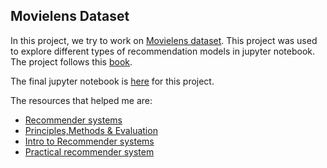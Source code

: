 ## Movielens Dataset

In this project, we try to work on [Movielens dataset](https://grouplens.org/datasets/movielens/). This project was used to explore different types of recommendation models in jupyter notebook. The project follows this [book](https://github.com/abishekarun/Movielens/blob/master/Collective_Intelligence.pdf).

The final jupyter notebook is [here](https://nbviewer.jupyter.org/github.com/abishekarun/Movielens/blob/master/recommendations.ipynb) for this project.

The resources that helped me are:

+ [Recommender systems](https://www.analyticsvidhya.com/blog/2016/06/quick-guide-build-recommendation-engine-python/)
+ [Principles,Methods & Evaluation](https://www.sciencedirect.com/science/article/pii/S1110866515000341)
+ [Intro to Recommender systems](https://hackernoon.com/introduction-to-recommender-system-part-1-collaborative-filtering-singular-value-decomposition-44c9659c5e75)
+ [Practical recommender system](https://www.manning.com/books/practical-recommender-systems) 
